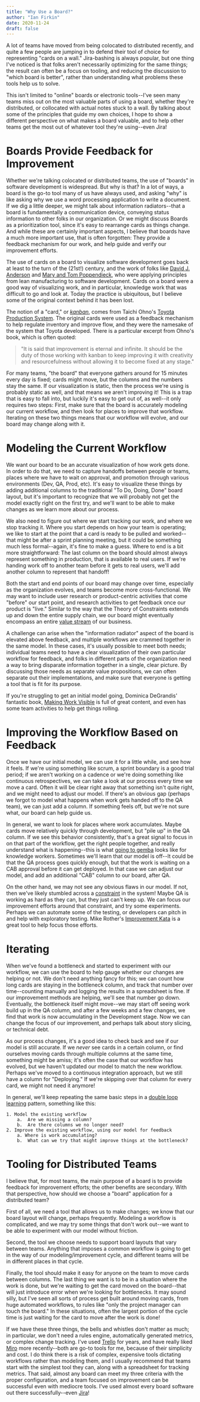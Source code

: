 ```yaml
---
title: "Why Use a Board?" 
author: "Ian Firkin"
date: 2020-11-24 
draft: false
---
```


A lot of teams have moved from being colocated to distributed recently,
and quite a few people are jumping in to defend their tool of choice for
representing "cards on a wall." Jira-bashing is always popular, but one
thing I've noticed is that folks aren't necessarily optimizing for the
same things; the result can often be a focus on tooling, and reducing
the discussion to "which board is better", rather than understanding
what problems these tools help us to solve.

This isn't limited to "online" boards or electronic tools--I've seen
many teams miss out on the most valuable parts of using a board, whether
they're distributed, or collocated with actual notes stuck to a wall. By
talking about some of the principles that guide my own choices, I hope
to show a different perspective on what makes a board valuable, and to
help other teams get the most out of whatever tool they're using--even
Jira!

Boards Provide Feedback for Improvement
=======================================

Whether we're talking colocated or distributed teams, the use of
"boards" in software development is widespread. But why is that? In a
lot of ways, a board is the go-to tool many of us have always used, and
asking "why" is like asking why we use a word processing application to
write a document. If we dig a little deeper, we might talk about
information radiators--that a board is fundamentally a communication
device, conveying status information to other folks in our organization.
Or we might discuss Boards as a prioritization tool, since it's easy to
rearrange cards as things change. And while these are certainly
important aspects, I believe that boards have a much more important use,
that is often forgotten: They provide a feedback mechanism for our work,
and help guide and verify our improvement efforts.

The use of cards on a board to visualize software development goes back
at least to the turn of the (21st!) century, and the work of folks like
[David J. Anderson](https://edu.kanban.university/users/david-anderson)
and [Mary and Tom Poppendieck](http://www.poppendieck.com/people.htm),
who were applying principles from lean manufacturing to software
development. Cards on a board were a good way of visualizing work, and
in particular, knowledge work that was difficult to go and look at.
Today the practice is ubiquitous, but I believe some of the original
context behind it has been lost.

The notion of a "card," or
[*kanban*](https://translate.google.com/?sxsrf=ALeKk01CTVci0TVZ-3Kh2ttjaaGC8xqrtQ:1586204201821&gs_lcp=CgZwc3ktYWIQAzIFCAAQgwEyAggAMgIIADICCAAyAggAMgIIADICCAAyAggAMgIIADICCAA6BAgAEEc6BQgAEJECOggIABCDARCRAkoQCBcSDDEwLTEwNWc4OWc2OUoMCBgSCDEwLTVnNWc4UMiFAVjklQFg05YBaABwAngAgAF5iAGTC5IBBDE0LjKYAQCgAQGqAQdnd3Mtd2l6&uact=5&um=1&ie=UTF-8&hl=en&client=tw-ob#view=home&op=translate&sl=ja&tl=en&text=kanban),
comes from Taichi Ohno's [Toyota Production
System](https://www.amazon.com/Toyota-Production-System-Beyond-Large-Scale/dp/0915299143/).
The original cards were used as a feedback mechanism to help regulate
inventory and improve flow, and they were the namesake of the system
that Toyota developed. There is a particular excerpt from Ohno's book,
which is often quoted:

> "It is said that improvement is eternal and infinite. It should be the
> duty of those working with kanban to keep improving it with creativity
> and resourcefulness without allowing it to become fixed at any stage."

For many teams, "the board" that everyone gathers around for 15 minutes
every day is fixed; cards might move, but the columns and the numbers
stay the same. If our visualization is static, then the process we're
using is probably static as well, and that means we aren't improving it!
This is a trap that is easy to fall into, but luckily it's easy to get
out of, as well--it only requires two steps: First, make sure that the
board is accurately modeling our current workflow, and then look for
places to improve that workflow. Iterating on these two things means
that our workflow will evolve, and our board may change along with it.

Modeling the Current Workflow
=============================

We want our board to be an accurate visualization of how work gets done.
In order to do that, we need to capture handoffs between people or
teams, places where we have to wait on approval, and promotion through
various environments (Dev, QA, Prod, etc). It's easy to visualize these
things by adding additional columns to the traditional "To Do, Doing,
Done" board layout, but it's important to recognize that we will
probably not get the model exactly right on the first try, and we'll
want to be able to make changes as we learn more about our process.

We also need to figure out where we start tracking our work, and where
we stop tracking it. Where you start depends on how your team is
operating; we like to start at the point that a card is ready to be
pulled and worked--that might be after a sprint planning meeting, but it
could be something much less formal--again, it's fine to make a guess.
Where to end is a bit more straightforward: The last column on the board
should almost always represent something in production, that is
available to real users. If we're handing work off to another team
before it gets to real users, we'll add another column to represent that
handoff! 

Both the start and end points of our board may change
over time, especially as the organization evolves, and teams become more cross-functional. We may want
to include user research or product-centric activities that come
"before" our start point, and research activities to get feedback once
our product is "live."  Similar to the way that the Theory of Constraints
extends up and down the entire supply chain, we our board might eventually
encompass an entire [value stream](https://en.wikipedia.org/wiki/Value_stream)
of our business.

A challenge can arise when the "information radiator" aspect of the
board is elevated above feedback, and multiple workflows are crammed
together in the same model. In these cases, it's usually possible to
meet both needs; individual teams need to have a clear visualization of
their own particular workflow for feedback, and folks in different parts
of the organization need a way to bring disparate information together
in a single, clear picture. By discussing those needs as separate value
propositions, we can often separate out their implementations, and make
sure that everyone is getting a tool that is fit for its purpose.

If you're struggling to get an initial model going, Dominica DeGrandis'
fantastic book, [Making Work
Visible](https://itrevolution.com/book/making-work-visible/) is full of
great content, and even has some team activities to help get things
rolling.

Improving the Workflow Based on Feedback
========================================

Once we have our initial model, we can use it for a little while, and
see how it feels. If we're using something like scrum, a sprint boundary
is a good trial period; if we aren't working on a cadence or we're doing
something like continuous retrospectives, we can take a look at our
process every time we move a card. Often it will be clear right away
that something isn't quite right, and we might need to adjust our model.
If there's an obvious gap (perhaps we forgot to model what happens when
work gets handed off to the QA team), we can just add a column. If
something feels off, but we're not sure what, our board can help guide
us.

In general, we want to look for places where work accumulates. Maybe
cards move relatively quickly through development, but "pile up" in the
QA column. If we see this behavior consistently, that's a great signal
to focus in on that part of the workflow, get the right people together,
and really understand what is happening--this is what [going to
gemba](https://www.lean.org/leanpost/Posting.cfm?LeanPostId=65) looks
like for knowledge workers. Sometimes we'll learn that our model is
off--It could be that the QA process goes quickly enough, but that the
work is waiting on a CAB approval before it can get deployed. In that
case we can adjust our model, and add an additional "CAB" column to our
board, after QA.

On the other hand, we may not see any obvious flaws in our model. If
not, then we've likely stumbled across a
[constraint](https://en.wikipedia.org/wiki/Theory_of_constraints) in the
system! Maybe QA is working as hard as they can, but they just can't
keep up. We can focus our improvement efforts around that constraint,
and try some experiments. Perhaps we can automate some of the testing,
or developers can pitch in and help with exploratory testing. Mike
Rother's [Improvement
Kata](http://www-personal.umich.edu/~mrother/The_Improvement_Kata.html)
is a great tool to help focus those efforts.

Iterating
=========

When we've found a bottleneck and started to experiment with our
workflow, we can use the board to help gauge whether our changes are
helping or not. We don't need anything fancy for this; we can count how
long cards are staying in the bottleneck column, and track that number
over time--counting manually and logging the results in a spreadsheet is
fine. If our improvement methods are helping, we'll see that number go
down. Eventually, the bottleneck itself might move--we may start off
seeing work build up in the QA column, and after a few weeks and a few
changes, we find that work is now accumulating in the Development stage.
Now we can change the focus of our improvement, and perhaps talk about
story slicing, or technical debt.

As our process changes, it's a good idea to check back and see if our
model is still accurate. If we *never* see cards in a certain column, or
find ourselves moving cards through multiple columns at the same time,
something might be amiss; it's often the case that our workflow has
evolved, but we haven't updated our model to match the new workflow.
Perhaps we've moved to a continuous integration approach, but we still
have a column for "Deploying." If we're skipping over that column for
every card, we might not need it anymore!

In general, we'll keep repeating the same basic steps in a [double loop
learning](https://en.wikipedia.org/wiki/Double-loop_learning)
pattern, something like this:

```
1. Model the existing workflow
    a.  Are we missing a column?
    b.  Are there columns we no longer need?
2. Improve the existing workflow, using our model for feedback
    a. Where is work accumulating?
    b.  What can we try that might improve things at the bottleneck?
```

Tooling for Distributed Teams
=============================

I believe that, for most teams, the main purpose of a board is to
provide feedback for improvement efforts; the other benefits are
secondary. With that perspective, how should we choose a "board"
application for a distributed team?

First of all, we need a tool that allows us to make changes; we know
that our board layout will change, perhaps frequently. Modeling a
workflow is complicated, and we may try some things that don't work
out--we want to be able to experiment with our model without friction.

Second, the tool we choose needs to support board layouts that vary
between teams. Anything that imposes a common workflow is going to get
in the way of our modeling/improvement cycle, and different teams will
be in different places in that cycle.

Finally, the tool should make it easy for anyone on the team to move
cards between columns. The last thing we want is to be in a situation
where the work is done, but we're waiting to get the card moved on the
board--that will just introduce error when we're looking for
bottlenecks. It may sound silly, but I've seen all sorts of process get
built around moving cards, from huge automated workflows, to rules like
"only the project manager can touch the board." In these situations,
often the largest portion of the cycle time is just waiting for the card
to move after the work is done!

If we have these three things, the bells and whistles don't matter as
much; in particular, we don't need a rules engine, automatically
generated metrics, or complex change tracking. I've used
[Trello](https://trello.com/) for years, and have really liked
[Miro](https://miro.com/) more recently--both are go-to tools for me,
because of their simplicity and cost. I do think there is a risk of
complex, expensive tools dictating workflows rather than modeling them,
and I usually recommend that teams start with the simplest tool they
can, along with a spreadsheet for tracking metrics. That said, almost
any board can meet my three criteria with the proper configuration, and
a team focused on improvement can be successful even with mediocre
tools. I've used almost every board software out there
successfully\--even [Jira](https://www.atlassian.com/software/jira)!
